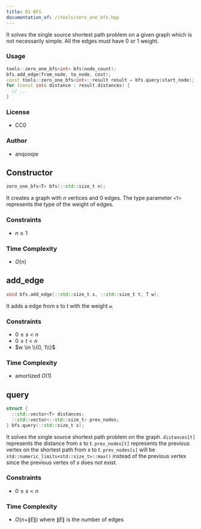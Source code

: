 ```yaml
---
title: 01-BFS
documentation_of: //tools/zero_one_bfs.hpp
---
```


It solves the single source shortest path problem on a given graph which is not necessarily simple.
All the edges must have $0$ or $1$ weight.

### Usage
```cpp
tools::zero_one_bfs<int> bfs(node_count);
bfs.add_edge(from_node, to_node, cost);
const tools::zero_one_bfs<int>::result result = bfs.query(start_node);
for (const int& distance : result.distances) {
  // ...
}
```

### License
- CC0

### Author
- anqooqie

## Constructor
```cpp
zero_one_bfs<T> bfs(::std::size_t n);
```

It creates a graph with $n$ vertices and $0$ edges.
The type parameter `<T>` represents the type of the weight of edges.

### Constraints
- $n \geq 1$

### Time Complexity
- $O(n)$

## add_edge
```cpp
void bfs.add_edge(::std::size_t s, ::std::size_t t, T w);
```

It adds a edge from $s$ to $t$ with the weight `w`.

### Constraints
- $0 \leq s < n$
- $0 \leq t < n$
- $w \in \\{0, 1\\}$

### Time Complexity
- amortized $O(1)$

## query
```cpp
struct {
  ::std::vector<T> distances;
  ::std::vector<::std::size_t> prev_nodes;
} bfs.query(::std::size_t s);
```

It solves the single source shortest path problem on the graph.
`distances[t]` represents the distance from $s$ to $t$.
`prev_nodes[t]` represents the previous vertex on the shortest path from $s$ to $t$.
`prev_nodes[s]` will be `std::numeric_limits<std::size_t>::max()` instead of the previous vertex since the previous vertex of $s$ does not exist.

### Constraints
- $0 \leq s < n$

### Time Complexity
- $O(n + \|E\|)$ where $\|E\|$ is the number of edges
